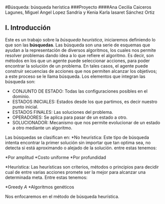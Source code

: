 #Búsqueda: búsqueda herística
###Proyecto
####Ana Cecilia Caiceros Lagunes, Miguel Angel Lopez Sandria y Kenia Karla Iasaret Sánchez Ortiz

## **I. Introducción**
Este es un trabajo sobre la _búsqueda heurística_, iniciaremos definiendo lo que son las **búsquedas**.
Las búsqueda son una serie de esquemas que ayudan a la representación de diversos algoritmos, los cuales nos permite resolver problemas dando idea a lo que refiere el algoritmo.
Es decir, son métodos en los que un agente puede seleccionar acciones, para poder encontrar la solución de un problema. En tales casos, el agente puede construir secuencias de acciones que nos permiten alcanzar los objetivos; a este proceso se le llama búsqueda.
Los elementos que integran las búsqueda son:
* CONJUNTO DE ESTADO:
Todas las configuraciones posibles en el dominio.
* ESTADOS INICIALES:
Estados desde los que partimos, es decir nuestro punto inicial.
* ESTADOS FINALES:
Las soluciones del problema.
* OPERADORES:
Se aplica para pasar de un estado a otro.
* SOLUCIONADOR:
Mecanismo que nos permite evolucionar de un estado a otro mediante un algoritmo.

Las búsquedas se clasifican en:
*No heurística:
Este tipo de búsqueda intenta encontrar  la  primer solución sin importar que tan optima sea, no detecta si está aproximando o alejado de la solución.
entre estas tenemos:

  *Por amplitud
  *Costo uniforme
  *Por profundidad

*Heurística:
Las heurísticas son criterios, métodos o principios para decidir cual de entre varias acciones promete ser la mejor para alcanzar una determinada meta.
Entre estas tenemos:

  *Greedy
  *A*
  *Algoritmos genéticos

Nos enfocaremos en el método de búsqueda heurística.
